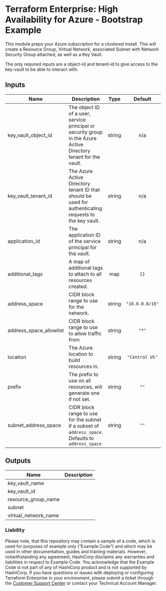 # Terraform Enterprise: High Availability for Azure - Bootstrap Example

This module preps your Azure subscription for a clustered install.
This will create a Resource Group, Virtual Network, associated Subnet with Network Security Group attached, as well as a Key Vault.

The only required inputs are a object-id and tenant-id to give access to the key-vault to be able to interact with.

## Inputs

| Name | Description | Type | Default | Required |
|------|-------------|:----:|:-----:|:-----:|
| key\_vault\_object\_id | The object ID of a user, service principal or security group in the Azure Active Directory tenant for the vault. | string | n/a | yes |
| key\_vault\_tenant\_id | The Azure Active Directory tenant ID that should be used for authenticating requests to the key vault. | string | n/a | yes |
| application\_id | The application ID of the service principal for the vault. | string | n/a | yes |
| additional\_tags | A map of additional tags to attach to all resources created. | map | `{}` | no |
| address\_space | CIDR block range to use for the network. | string | `"10.0.0.0/16"` | no |
| address\_space\_allowlist | CIDR block range to use to allow traffic from | string | `"*"` | no |
| location | The Azure location to build resources in. | string | `"Central US"` | no |
| prefix | The prefix to use on all resources, will generate one if not set. | string | `""` | no |
| subnet\_address\_space | CIDR block range to use for the subnet if a subset of `address_space`. Defaults to `address_space` | string | `""` | no |

## Outputs

| Name | Description |
|------|-------------|
| key\_vault\_name |  |
| key\_vault\_id |  |
| resource\_group\_name |  |
| subnet |  |
| virtual\_network\_name |  |

### Liability

Please note, that this repository may contain a sample of a code, which is used for purposes of example only (“Example Code”) and which may be used in other documentation, guides and training materials. However, notwithstanding any agreement, HashiCorp disclaims any warranties and liabilities in respect to Example Code. You acknowledge that the Example Code is not part of any of HashiCorp product and is not supported by HashiCorp.  If you have questions or issues with deploying or configuring Terraform Enterprise in your environment, please submit a ticket through the [Customer Support Center](https://www.hashicorp.com/support) or contact your Technical Account Manager.
